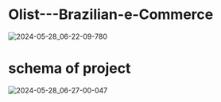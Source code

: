 # Olist---Brazilian-e-Commerce

![2024-05-28_06-22-09-780](https://github.com/Suhaniahirwar20/Olist---Brazilian-e-Commerce/assets/164910079/fe25efc4-5634-494a-9c26-5da7d1bd1e28)
# schema of project
![2024-05-28_06-27-00-047](https://github.com/Suhaniahirwar20/Olist---Brazilian-e-Commerce/assets/164910079/61980839-c1bc-4e54-8783-af0c8bff0868)
